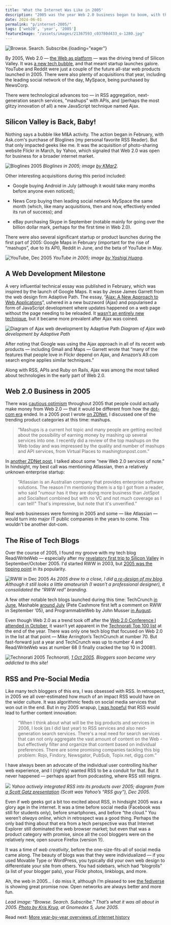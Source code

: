 ```yaml
---
title: 'What the Internet Was Like in 2005'
description: "2005 was the year Web 2.0 business began to boom, with the acquisitions of Flickr and MySpace, the launch of YouTube and Reddit, and new innovations in RSS and web development."
date: 2024-06-01
permalink: "p/internet-2005/"
tags: ['web20', 'year', '2005']
featureImage: "/assets/images/21367593_c03780d433_o-1280.jpg"
---
```


![Browse. Search. Subscribe.](/assets/images/21367593_c03780d433_o-1280.jpg){loading="eager"}

By 2005, Web 2.0 — [the Web as platform](/p/003-the-first-web-20-conference-2004) — was the driving trend of Silicon Valley. It was [a new tech bubble](/p/006-revving-up-2005-web-20-conference), and that meant startup launches galore. YouTube and Reddit were just a couple of the future all-star web products launched in 2005. There were also plenty of acquisitions that year, including the leading social network of the day, MySpace, being purchased by NewsCorp.

There were technological advances too — in RSS aggregation, next-generation search services, "mashups" with APIs, and (perhaps the most glitzy innovation of all) a new JavaScript technique named Ajax.

## Silicon Valley is Back, Baby!

Nothing says a bubble like M&A activity. The action began in February, with Ask&#46;com's purchase of Bloglines (my personal favorite RSS Reader). But that only impacted geeks like me. It was the acquisition of photo-sharing website Flickr in March, by Yahoo, which signaled that Web 2.0 was open for business for a broader internet market.

![Bloglines 2005](/assets/images/bloglines-2005.jpg)
*Bloglines in 2005; image [by KMar2](https://www.flickr.com/photos/64227464@N00/65053424/).*

Other interesting acquisitions during this period included:

*   Google buying Android in July (although it would take many months before anyone even noticed);
    
*   News Corp buying then leading social network MySpace the same month (which, like many acquisitions, then and now, effectively ended its run of success); and
    
*   eBay purchasing Skype in September (notable mainly for going over the billion dollar mark, perhaps for the first time in Web 2.0).
    
There were also several significant startup or product launches during the first part of 2005: Google Maps in February (important for the rise of “mashups”, due to its API), Reddit in June, and the beta of YouTube in May.

![YouTube, Dec 2005](/assets/images/youtube-2005.jpg)
*YouTube in 2005; image [by Yoshigi Huang](https://www.flickr.com/photos/yoshigi/73149109/).*

## A Web Development Milestone

A very influential technical essay was published in February, which was inspired by the launch of Google Maps. It was by Jesse James Garrett from the web design firm Adaptive Path. The essay, “[Ajax: A New Approach to Web Applications](https://designftw.mit.edu/lectures/apis/ajax_adaptive_path.pdf)”, ushered in a new buzzword (Ajax) and popularised a form of JavaScript development where updates happened on a web page without the page needing to be reloaded. It [wasn’t an entirely new technique](/p/1997-the-year-of-dhtml/), but it became more prevalent after Ajax was coined.

![Diagram of Ajax web development by Adaptive Path](/assets/images/3f1ab80b-733d-4545-9471-d2dbc31426d9_1040x998.jpg "Diagram of Ajax web development by Adaptive Path")
*Diagram of Ajax web development by Adaptive Path*

After noting that Google was using the Ajax approach in all of its recent web products — including Gmail and Maps — Garrett wrote that “many of the features that people love in Flickr depend on Ajax, and Amazon’s A9.com search engine applies similar techniques.” 

Along with RSS, APIs and Ruby on Rails, Ajax was among the most talked about technologies in the early part of Web 2.0.

## Web 2.0 Business in 2005

There was [cautious optimism](https://web.archive.org/web/20021031221517if_/http://www.readwriteweb.com/archives/002875.php) throughout 2005 that people could actually make money from Web 2.0 — that it would be different from how the [dot-com era](/dotcom/) ended. In a 2005 post I wrote [on ZDNet](https://web.archive.org/web/20060818060016/http://blogs.zdnet.com/web2explorer/?p=71), I discussed one of the trending product categories at this time: mashups.

> “Mashups is a current hot topic and many people are getting excited about the possibility of earning money by mashing up several services into one. I recently did a review of the top mashups on the Web today and was impressed by the quality and number of mashups and API services, from Virtual Places to mashingtonpost.com.”

In [another ZDNet post](https://web.archive.org/web/20060829171453/http://blogs.zdnet.com/web2explorer/?p=72), I talked about some “new Web 2.0 services of note.” In hindsight, my best call was mentioning Atlassian, then a relatively unknown enterprise startup:

> “Atlassian is an Australian company that provides enterprise software solutions. The reason I'm mentioning them is a tip I got from a reader, who said "rumour has it they are doing more business than JotSpot and Socialtext combined but with no VC and not much coverage as I can tell!" That's impressive, but note that it's unverified.”

Real web businesses were forming in 2005 and some — like Atlassian — would turn into major IT public companies in the years to come. This wouldn't be another dot-com.

## The Rise of Tech Blogs

Over the course of 2005, I found my groove with my tech blog Read/WriteWeb — especially after my [revelatory first trip to Silicon Valley](/p/005-arriving-at-the-techcrunch-ranch) in September/October 2005. I'd started RWW in 2003, but [2005 was the tipping point](/p/2005-growth-of-web-20-and-rww/) in its popularity.

![RWW in Dec 2005](/assets/images/36b6618f-41b3-49df-8767-bbfd1ba7df84_2170x1454.jpg "RWW in Dec 2005")
*As 2005 drew to a close, I did [a re-design of my blog](https://web.archive.org/web/20051223075615if_/http://readwriteweb.com/). Although it still looks a little amateurish (I wasn’t a professional designer), it consolidated the “RWW red” branding.*

A few other notable tech blogs launched during this time: TechCrunch [in June](https://web.archive.org/web/20050614012404/http://www.techcrunch.com/), Mashable [around July](https://web.archive.org/web/20050730090446/http://mashable.com/) (Pete Cashmore first left a comment on RWW in September ‘05), and ProgrammableWeb by John Musser [in August](https://web.archive.org/web/20051124200326/http://www.programmableweb.com/about).

Even though Web 2.0 as a trend took off after the [Web 2.0 Conference I attended in October](/p/007-2005-web-20-conference-day-2), it wasn’t yet apparent in the [Technorati Top 100 list](https://web.archive.org/web/20051231055421/http://technorati.com/pop/blogs/) at the end of the year. There was only one tech blog that focused on Web 2.0 in the list at that point — Mike Arrington’s TechCrunch at number 70. But fast-forward just a year and TechCrunch was up to number 4 and Read/WriteWeb was at number 68 (I finally cracked the top 10 in 2008!). 

![Technorati 2005](/assets/images/87e20616-45f8-4c6e-9c2f-b695915ab370_1674x1572.png)
*Technorati, [1 Oct 2005](https://web.archive.org/web/20051001090738/http://technorati.com/pop/blogs/). Bloggers soon became very addicted to this site!*

RSS and Pre-Social Media
------------------------

Like many tech bloggers of this era, I was obsessed with RSS. In retrospect, in 2005 we all over-estimated how much of an impact RSS would have on the wider culture. It was algorithmic feeds on social media services that won out in the end. But in my 2005 wrapup, [I was hopeful](https://web.archive.org/web/20060103190620if_/http://www.readwriteweb.com/archives/best_web_compan.php) that RSS would lead to further content innovation:

> “When I think about what will be the big products and services in 2006, I look (as I did last year) to RSS services and also next-generation search services. There's a real need for search services that can not only aggregate the vast amount of content on the Web - but effectively filter and organize that content based on individual preferences. There are some promising companies tackling this big problem: Rojo, Findory, Newsgator, PubSub, Topix&#46;net, digg&#46;com.”

I have always been an advocate of the individual user controlling his/her web experience, and I (rightly) wanted RSS to be a conduit for that. But it never happened — perhaps apart from podcasting, where RSS still reigns.

![](/assets/images/3da58028-47b3-4b8c-8dd5-200c92ff0658_1864x1202.jpg)
*Yahoo actively integrated RSS into its products over 2005; diagram from [a Scott Gatz presentation](https://web.archive.org/web/20060104074623/http://www.scottgatz.com/blog/wp-content/ScottGatz_Yahoo_Syndicate_Dec2005.pdf) (Scott was Yahoo’s “RSS guy”), Dec 2005.*

Even if web geeks got a bit too excited about RSS, in hindsight 2005 was a glory age in the internet. It was a time before social media (Facebook was still for students only), before smartphones, and before “the cloud.” You weren’t _always online_, which in retrospect was a good thing. Perhaps the only bad thing about that era from a tech perspective was that Internet Explorer still dominated the web browser market; but even that was a product category with promise, since all the cool bloggers were on the relatively new, open source Firefox (version 1!).

It was a time of _web creativity_, before the one-size-fits-all of social media came along. The beauty of blogs was that they were individualized — if you used Movable Type or WordPress, you typically did your own web design to differentiate your site from others. You had sidebars, which had “blogrolls” (a list of your blogger pals), your Flickr photos, linkblogs, and more.

Ah, the web in 2005… I do miss it, although I’m pleased to see [the fediverse](https://mastodon.social/@ricmac) is showing great promise now. Open networks are always better and more fun.

*Lead image: "Browse. Search. Subscribe." That’s what it was all about in 2005. [Photo by Kris Krug](https://www.flickr.com/photos/kk/21367593/), at Gnomedex 5, June 2005.*

Read next: [More year-by-year overviews of internet history](/year/)